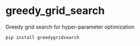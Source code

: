 # greedy_grid_search
Greedy grid search for hyper-parameter optimization

```
pip install greedygridsearch
```
